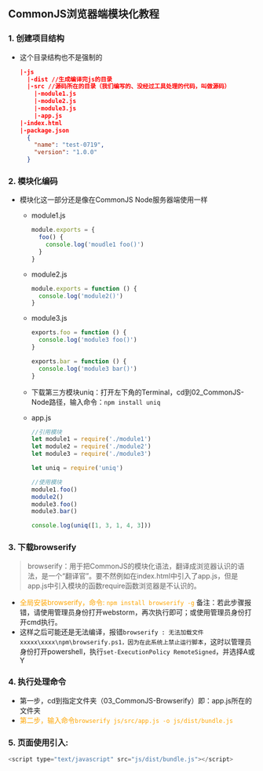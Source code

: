 ## CommonJS浏览器端模块化教程
### 1. 创建项目结构

- 这个目录结构也不是强制的

  ```json
  |-js
    |-dist //生成编译完js的目录
    |-src //源码所在的目录（我们编写的、没经过工具处理的代码，叫做源码）
      |-module1.js
      |-module2.js
      |-module3.js
      |-app.js
  |-index.html
  |-package.json
    {
      "name": "test-0719",
      "version": "1.0.0"
    }
  ```

### 2. 模块化编码

- 模块化这一部分还是像在CommonJS  Node服务器端使用一样

  * module1.js
    ```js
    module.exports = {
      foo() {
        console.log('moudle1 foo()')
      }
    }
    ```
  * module2.js
    ```js
    module.exports = function () {
      console.log('module2()')
    }
    ```
  * module3.js
    ```js
    exports.foo = function () {
      console.log('module3 foo()')
    }
    
    exports.bar = function () {
      console.log('module3 bar()')
    }
    ```
  * 下载第三方模块uniq：打开左下角的Terminal，cd到02_CommonJS-Node路径，输入命令：```npm install uniq```
  
  * app.js
    ```js
    //引用模块
    let module1 = require('./module1')
    let module2 = require('./module2')
    let module3 = require('./module3')
    
    let uniq = require('uniq')
    
    //使用模块
    module1.foo()
    module2()
    module3.foo()
    module3.bar()
    
    console.log(uniq([1, 3, 1, 4, 3]))
    ```

### 3. 下载browserify

> browserify：用于把CommonJS的模块化语法，翻译成浏览器认识的语法，是一个“翻译官”。要不然例如在index.html中引入了app.js，但是app.js中引入模块的函数require函数浏览器是不认识的。

  * <span style="color:orange">全局安装browserify，命令: ```npm install browserify -g```</span>
    备注：若此步骤报错，请使用管理员身份打开webstorm，再次执行即可；或使用管理员身份打开cmd执行。
  * 这样之后可能还是无法编译，报错``browserify : 无法加载文件  xxxxx\xxxx\npm\browserify.ps1，因为在此系统上禁止运行脚本``，这时以管理员身份打开powershell，执行``set-ExecutionPolicy RemoteSigned``，并选择A或Y

### 4. 执行处理命令
  * 第一步，cd到指定文件夹（03_CommonJS-Browserify）即：app.js所在的文件夹
  * <span style="color:orange">第二步，输入命令```browserify js/src/app.js -o js/dist/bundle.js```</span>

### 5. 页面使用引入:
  ```js
  <script type="text/javascript" src="js/dist/bundle.js"></script> 
  ```